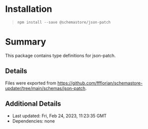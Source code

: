 # Installation
> `npm install --save @schemastore/json-patch`

# Summary
This package contains type definitions for json-patch.

## Details
Files were exported from https://github.com/ffflorian/schemastore-updater/tree/main/schemas/json-patch.

## Additional Details
* Last updated: Fri, Feb 24, 2023, 11:23:35 GMT
* Dependencies: none

